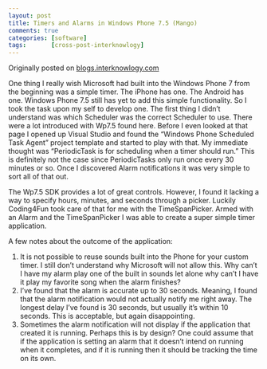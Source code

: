 ```yaml
---
layout: post
title: Timers and Alarms in Windows Phone 7.5 (Mango)
comments: true
categories: [software]
tags:       [cross-post-interknowlogy]
---
```

Originally posted on [blogs.interknowlogy.com](http://blogs.interknowlogy.com/2011/10/12/timers-and-alarms-in-windows-phone-7-5-mango/)

One thing I really wish Microsoft had built into the Windows Phone 7 from the beginning was a simple timer. The iPhone has one. The Android has one. Windows Phone 7.5 still has yet to add this simple functionality. So I took the task upon my self to develop one. The first thing I didn’t understand was which Scheduler was the correct Scheduler to use. There were a lot introduced with Wp7.5 found here. Before I even looked at that page I opened up Visual Studio and found the “Windows Phone Scheduled Task Agent” project template and started to play with that. My immediate thought was “PeriodicTask is for scheduling when a timer should run.” This is definitely not the case since PeriodicTasks only run once every 30 minutes or so. Once I discovered Alarm notifications it was very simple to sort all of that out.

The Wp7.5 SDK provides a lot of great controls. However, I found it lacking a way to specify hours, minutes, and seconds through a picker. Luckily Coding4Fun took care of that for me with the TimeSpanPicker. Armed with an Alarm and the TimeSpanPicker I was able to create a super simple timer application.

A few notes about the outcome of the application:

1. It is not possible to reuse sounds built into the Phone for your custom timer. I still don’t understand why Microsoft will not allow this. Why can’t I have my alarm play one of the built in sounds let alone why can’t I have it play my favorite song when the alarm finishes?
2. I’ve found that the alarm is accurate up to 30 seconds. Meaning, I found that the alarm notification would not actually notify me right away. The longest delay I’ve found is 30 seconds, but usually it’s within 10 seconds. This is acceptable, but again disappointing.
3. Sometimes the alarm notification will not display if the application that created it is running. Perhaps this is by design? One could assume that if the application is setting an alarm that it doesn’t intend on running when it completes, and if it is running then it should be tracking the time on its own.